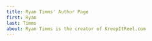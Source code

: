 ```yaml
---
title: Ryan Timms' Author Page
first: Ryan
last: Timms
about: Ryan Timms is the creator of KreepItReel.com
---
```


